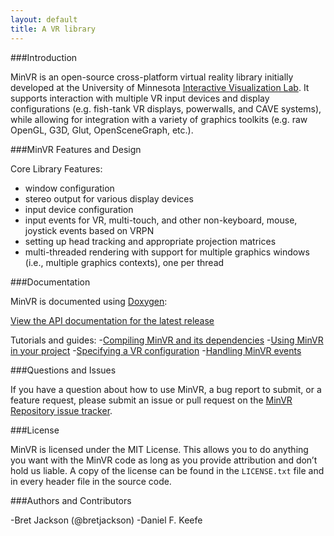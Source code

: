 ```yaml
---
layout: default
title: A VR library
---
```


###Introduction

MinVR is an open-source cross-platform virtual reality library initially developed at the University of Minnesota [Interactive Visualization Lab](http://ivlab.cs.umn.edu). It supports interaction with multiple VR input devices and display configurations (e.g. fish-tank VR displays, powerwalls, and CAVE systems), while allowing for integration with a variety of graphics toolkits (e.g. raw OpenGL, G3D, Glut, OpenSceneGraph, etc.).

###MinVR Features and Design 

Core Library Features:
- window configuration
- stereo output for various display devices
- input device configuration
- input events for VR, multi-touch, and other non-keyboard, mouse, joystick events based on VRPN
- setting up head tracking and appropriate projection matrices   
- multi-threaded rendering with support for multiple graphics windows (i.e., multiple graphics contexts), one per thread

###Documentation

MinVR is documented using [Doxygen](http://www.stack.nl/~dimitri/doxygen/):

[View the API documentation for the latest release](docs/latest/index.html)

Tutorials and guides:
-[Compiling MinVR and its dependencies](docs/latest/compiling.html)
-[Using MinVR in your project](docs/latest/using.html)
-[Specifying a VR configuration](docs/latest/vrsetup.html)
-[Handling MinVR events](docs/latest/events.html)

###Questions and Issues

If you have a question about how to use MinVR, a bug report to submit, or a feature request, please submit an issue or pull request on the [MinVR Repository issue tracker](https://github.com/MinVR/MinVR/issues).

###License

MinVR is licensed under the MIT License. This allows you to do anything you want with the MinVR code as long as you provide attribution and don’t hold us  liable. A copy of the license can be found in the `LICENSE.txt` file and in every header file in the source code.

###Authors and Contributors

-Bret Jackson (@bretjackson)
-Daniel F. Keefe

